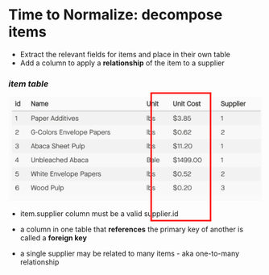 # Time to Normalize: decompose items

* Extract the relevant fields for items and place in their own table
* Add a column to apply a **relationship** of the item to a supplier

### *item table*

<div class="row">
<div class="cell-3">

![Normalize Item](normalize-items.png)

</div>

<div class="cell-3 smaller fragment" data-index="1">

* item.supplier column must be a valid supplier.id

* a column in one table that **references** the primary key of another is called a **foreign key**

* a single supplier may be related to many items - aka one-to-many relationship

</div>
</div>

<div class="highlight-column-1 fragment" data-index="1"></div>

<style>
.highlight-column-1 {
  width: 115px;
  height: 250px;
  border: 3px solid red;
  position: fixed;
  top: 260px;
  left: 510px;
}
</style>